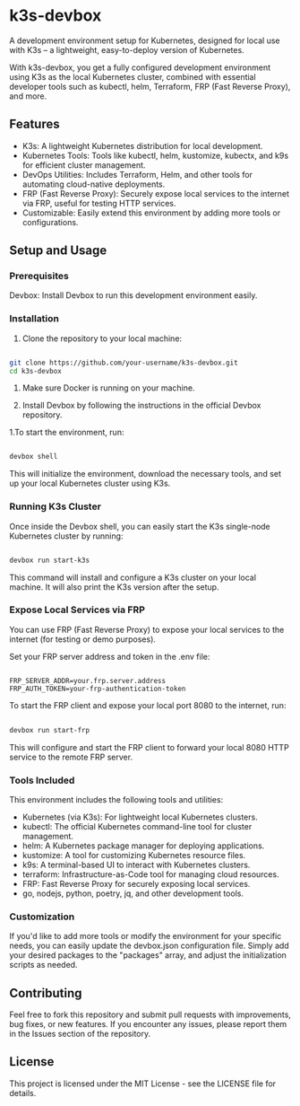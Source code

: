 # k3s-devbox
A development environment setup for Kubernetes, designed for local use with K3s – a lightweight, easy-to-deploy version of Kubernetes. 


With k3s-devbox, you get a fully configured development environment using K3s as the local Kubernetes cluster, combined with essential developer tools such as kubectl, helm, Terraform, FRP (Fast Reverse Proxy), and more.

## Features
- K3s: A lightweight Kubernetes distribution for local development.
- Kubernetes Tools: Tools like kubectl, helm, kustomize, kubectx, and k9s for efficient cluster management.
- DevOps Utilities: Includes Terraform, Helm, and other tools for automating cloud-native deployments.
- FRP (Fast Reverse Proxy): Securely expose local services to the internet via FRP, useful for testing HTTP services.
- Customizable: Easily extend this environment by adding more tools or configurations.

## Setup and Usage
### Prerequisites
Devbox: Install Devbox to run this development environment easily.
### Installation
1. Clone the repository to your local machine:

```bash

git clone https://github.com/your-username/k3s-devbox.git
cd k3s-devbox
```
1. Make sure Docker is running on your machine.

1. Install Devbox by following the instructions in the official Devbox repository.

1.To start the environment, run:

```bash

devbox shell
```
This will initialize the environment, download the necessary tools, and set up your local Kubernetes cluster using K3s.

### Running K3s Cluster
Once inside the Devbox shell, you can easily start the K3s single-node Kubernetes cluster by running:

```bash

devbox run start-k3s
```
This command will install and configure a K3s cluster on your local machine. It will also print the K3s version after the setup.

### Expose Local Services via FRP
You can use FRP (Fast Reverse Proxy) to expose your local services to the internet (for testing or demo purposes).

Set your FRP server address and token in the .env file:

```env
 
FRP_SERVER_ADDR=your.frp.server.address
FRP_AUTH_TOKEN=your-frp-authentication-token
```
To start the FRP client and expose your local port 8080 to the internet, run:

```bash
 
devbox run start-frp
```
This will configure and start the FRP client to forward your local 8080 HTTP service to the remote FRP server.

### Tools Included
This environment includes the following tools and utilities:

- Kubernetes (via K3s): For lightweight local Kubernetes clusters.
- kubectl: The official Kubernetes command-line tool for cluster management.
- helm: A Kubernetes package manager for deploying applications.
- kustomize: A tool for customizing Kubernetes resource files.
- k9s: A terminal-based UI to interact with Kubernetes clusters.
- terraform: Infrastructure-as-Code tool for managing cloud resources.
- FRP: Fast Reverse Proxy for securely exposing local services.
- go, nodejs, python, poetry, jq, and other development tools.
### Customization
If you'd like to add more tools or modify the environment for your specific needs, you can easily update the devbox.json configuration file. Simply add your desired packages to the "packages" array, and adjust the initialization scripts as needed.

## Contributing
Feel free to fork this repository and submit pull requests with improvements, bug fixes, or new features. If you encounter any issues, please report them in the Issues section of the repository.

## License
This project is licensed under the MIT License - see the LICENSE file for details.

